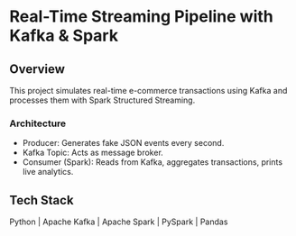 #  Real-Time Streaming Pipeline with Kafka & Spark

##  Overview
This project simulates real-time e-commerce transactions using Kafka and processes them with Spark Structured Streaming.

### Architecture
- Producer: Generates fake JSON events every second.
- Kafka Topic: Acts as message broker.
- Consumer (Spark): Reads from Kafka, aggregates transactions, prints live analytics.

##  Tech Stack
Python | Apache Kafka | Apache Spark | PySpark | Pandas
